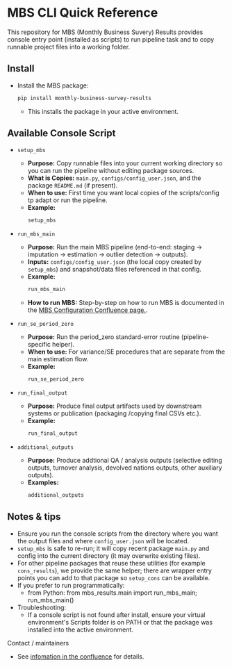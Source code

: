 # MBS CLI Quick Reference

This repository for MBS (Monthly Business Suvery) Results provides console entry point (installed as scripts) to run pipeline
task and to copy runnable project files into a working folder.

## Install
- Install the MBS package:
    ```bash
    pip install monthly-business-survey-results
    ```
    - This installs the package in your active environment.

## Available Console Script
- `setup_mbs`
    - **Purpose:** Copy runnable files into your current working directory so you can run the pipeline without editing package sources.
    - **What is Copies:** `main.py`, `configs/config_user.json`, and the package `README.md` (if present).
    - **When to use:** First time you want local copies of the scripts/config tp adapt or run the pipeline.
    - **Example:**
        ```bash
        setup_mbs
        ```
- `run_mbs_main`
    - **Purpose:** Run the main MBS pipeline (end-to-end: staging → imputation → estimation → outlier detection → outputs).
    - **Inputs:** `configs/config_user.json` (the local copy created by `setup_mbs`) and snapshot/data files referenced in that config.
    - **Example:**
        ```bash
        run_mbs_main
        ```
    - **How to run MBS:** Step-by-step on how to run MBS is documented in the [MBS Configuration Confluence page.](https://officefornationalstatistics.atlassian.net/wiki/spaces/MC/pages/59643308/MBS+Configuration).

- `run_se_period_zero`
    - **Purpose:** Run the period_zero standard-error routine (pipeline-specific helper).
    - **When to use:** For variance/SE procedures that are separate from the main estimation flow.
    - **Example:**
        ```bash
        run_se_period_zero
        ```

- `run_final_output`
    - **Purpose:** Produce final output artifacts used by downstream systems or publication (packaging /copying final CSVs etc.).
    - **Example:**
        ```bash
        run_final_output
        ```

- `additional_outputs`
    - **Purpose:** Produce addtional QA / analysis outputs (selective editing outputs, turnover analysis, devolved nations outputs, other auxiliary outputs).
    - **Examples:**
        ```bash
        additional_outputs
        ```

## Notes & tips
- Ensure you run the console scripts from the directory where you want the output files and where `config_user.json` will be located.
- `setup_mbs` is safe to re-run; it will copy recent package `main.py` and config into the current directory (it may overwrite existing files).
- For other pipeline packages that reuse these utilities (for example `cons_results`), we provide the same helper; there are wrapper entry points you can add to that package so `setup_cons` can be available.
- If you prefer to run programmatically:
  - from Python: from mbs_results.main import run_mbs_main; run_mbs_main()
- Troubleshooting:
  - If a console script is not found after install, ensure your virtual environment's Scripts folder is on PATH or that the package was installed into the active environment.

Contact / maintainers
- See [infomation in the confluence](https://officefornationalstatistics.atlassian.net/wiki/spaces/MC/pages/59643314/Introduction) for details.
